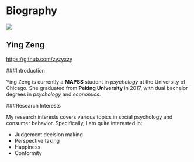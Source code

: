 # Biography


![](https://media.licdn.com/mpr/mpr/shrinknp_400_400/AAEAAQAAAAAAAAqhAAAAJDNlZGE2ZDY3LTZlYTQtNGU1OS1iZTViLThiNjAzOWRlZmI4Yg.jpg)

## Ying Zeng

https://github.com/zyzyxzy


###Introduction

Ying Zeng is currently a **MAPSS** student in *psychology* at the University of Chicago. She graduated from **Peking University** in 2017, with dual bachelor degrees in *psychology* and *economics*.


###Research Interests

My research interests covers various topics in social psychology and consumer behavior. Specifically, I am quite interested in:

* Judgement decision making
* Perspective taking
* Happiness
* Conformity

